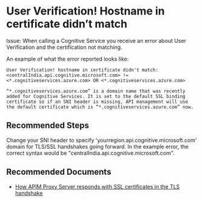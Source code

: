 <properties
        pageTitle="User Verification! Hostname in certificate didn’t match"
        description="Error received about User Verification due to certificate issue"
        service="microsoft.cognitiveServices"
        resource="accounts"
        authors="jtanner-msft,meetshamir"
        ms.author="jtanner,saziz"
        displayOrder="35"
        selfHelpType="resource"                         supportTopicIds="32589913,32589916,32589918,32589919,32589920,32589921,32589922,32589923,32589924,32589925,32589927,32589930,32589932,32589936,32589938,32589940,32589911,32592300,32589914,32589941,32589942,32589915"
        resourceTags=""
        productPesIds="16121"
        cloudEnvironments="public,BlackForest,Fairfax,Mooncake"
        articleId="6c452c93-a5fd-4bbb-b205-75d6750f02d7"
/>

# User Verification! Hostname in certificate didn’t match

Issue: When calling a Cognitive Service you receive an error about User Verification and the certification not matching.
 
An example of what the error reported looks like:

```
User Verification! hostname in certificate didn't match: <centralIndia.api.cognitive.microsoft.com> != <*.cognitiveservices.azure.com> OR <*.cognitiveservices.azure.com>
 
“*.cognitiveservices.azure.com” is a domain name that was recently added for Cognitive Services. It is set to the default SSL binding certificate so if an SNI header is missing, API management will use the default certificate which is “*.cognitiveservices.azure.com” now.
```
 
## **Recommended Steps**

Change your SNI header to specify 'yourregion.api.cognitive.microsoft.com' domain for TLS/SSL handshakes going forward. In the example error, the correct syntax would be "centralIndia.api.cognitive.microsoft.com".
 
## **Recommended Documents**

* [How APIM Proxy Server responds with SSL certificates in the TLS handshake](https://docs.microsoft.com/azure/api-management/configure-custom-domain#clients-calling-without-sni-header)
